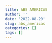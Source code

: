 ```yaml
---
title: ABS AMERICAS
author: ''
date: '2022-08-29'
slug: abs_americas
categories: []
tags: []
---
```

